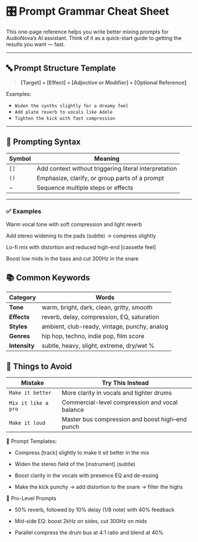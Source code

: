 # 🎛 Prompt Grammar Cheat Sheet

This one-page reference helps you write better mixing prompts for AudioNova’s AI assistant. Think of it as a quick-start guide to getting the results you want — fast.

---

## 🔤 Prompt Structure Template

> **[Target] + [Effect] + [Adjective or Modifier] + [Optional Reference]**

Examples:
- `Widen the synths slightly for a dreamy feel`
- `Add plate reverb to vocals like Adele`
- `Tighten the kick with fast compression`

---

## 🧠 Prompting Syntax

| Symbol | Meaning |
|--------|---------|
| `[]`   | Add context without triggering literal interpretation |
| `()`   | Emphasize, clarify, or group parts of a prompt |
| `→`    | Sequence multiple steps or effects |

---

### ✅ Examples


Warm vocal tone with soft compression and light reverb

Add stereo widening to the pads (subtle) → compress slightly

Lo-fi mix with distortion and reduced high-end [cassette feel]

Boost low mids in the bass and cut 300Hz in the snare




## 📚 Common Keywords

| Category  | Words                                      |
|-----------|--------------------------------------------|
| **Tone**      | warm, bright, dark, clean, gritty, smooth         |
| **Effects**   | reverb, delay, compression, EQ, saturation        |
| **Styles**    | ambient, club-ready, vintage, punchy, analog      |
| **Genres**    | hip hop, techno, indie pop, film score           |
| **Intensity** | subtle, heavy, slight, extreme, dry/wet %         |


## 🚫 Things to Avoid

| Mistake          | Try This Instead                                       |
|------------------|--------------------------------------------------------|
| `Make it better` | More clarity in vocals and tighter drums              |
| `Mix it like a pro` | Commercial-level compression and vocal balance        |
| `Make it loud`   | Master bus compression and boost high–end punch       |


💬 Prompt Templates:

  - Compress [track] slightly to make it sit better in the mix

  - Widen the stereo field of the [instrument] (subtle)

  - Boost clarity in the vocals with presence EQ and de-essing

  - Make the kick punchy → add distortion to the snare → filter the highs


🔖 Pro-Level Prompts
  - 50% reverb, followed by 10% delay (1/8 note) with 40% feedback

  - Mid-side EQ: boost 2kHz on sides, cut 300Hz on mids

  - Parallel compress the drum bus at 4:1 ratio and blend at 40%